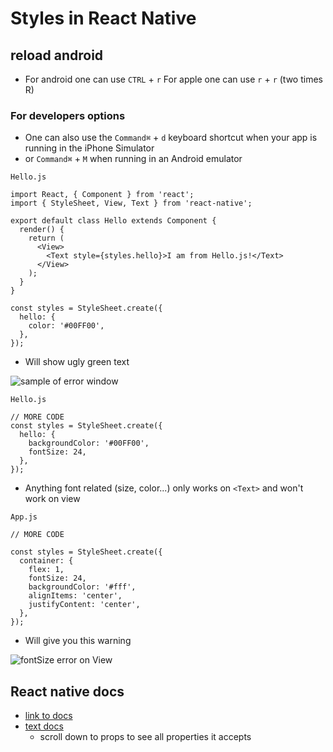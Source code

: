 # Styles in React Native

## reload android
* For android one can use `CTRL` + `r` For apple one can use `r` + `r` (two times R)

### For developers options
* One can also use the `Command⌘` + `d` keyboard shortcut when your app is running in the iPhone Simulator
* or `Command⌘` + `M` when running in an Android emulator

`Hello.js`

```
import React, { Component } from 'react';
import { StyleSheet, View, Text } from 'react-native';

export default class Hello extends Component {
  render() {
    return (
      <View>
        <Text style={styles.hello}>I am from Hello.js!</Text>
      </View>
    );
  }
}

const styles = StyleSheet.create({
  hello: {
    color: '#00FF00',
  },
});
```

* Will show ugly green text

![sample of error window](https://i.imgur.com/e7aOWQQ.png)

`Hello.js`

```
// MORE CODE
const styles = StyleSheet.create({
  hello: {
    backgroundColor: '#00FF00',
    fontSize: 24,
  },
});
```

* Anything font related (size, color...) only works on `<Text>` and won't work on view

`App.js`

```
// MORE CODE

const styles = StyleSheet.create({
  container: {
    flex: 1,
    fontSize: 24,
    backgroundColor: '#fff',
    alignItems: 'center',
    justifyContent: 'center',
  },
});
```

* Will give you this warning

![fontSize error on View](https://i.imgur.com/XtIu86s.png)

## React native docs
* [link to docs](https://facebook.github.io/react-native/docs/colors)
* [text docs](https://facebook.github.io/react-native/docs/text)
    - scroll down to props to see all properties it accepts


